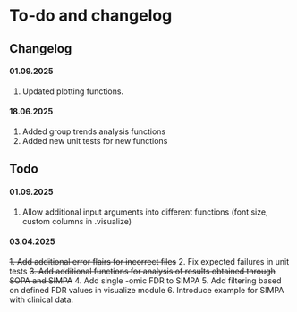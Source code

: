 # To-do and changelog

## Changelog

#### 01.09.2025
1. Updated plotting functions.

#### 18.06.2025
1. Added group trends analysis functions
2. Added new unit tests for new functions


## Todo
#### 01.09.2025
1. Allow additional input arguments into different functions (font size, custom columns in .visualize)

#### 03.04.2025
~~1. Add additional error flairs for incorrect files~~
2. Fix expected failures in unit tests
~~3. Add additional functions for analysis of results obtained through SOPA and SIMPA~~
4. Add single -omic FDR to SIMPA
5. Add filtering based on defined FDR values in visualize module
6. Introduce example for SIMPA with clinical data.